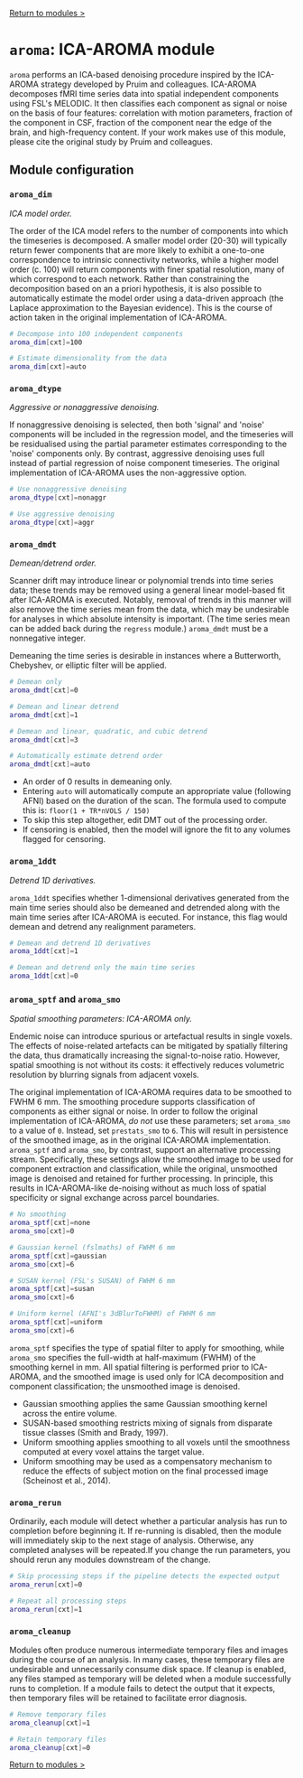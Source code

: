 [Return to modules >](https://pipedocs.github.io/modules)

# `aroma`: ICA-AROMA module

`aroma` performs an ICA-based denoising procedure inspired by the ICA-AROMA strategy developed by Pruim and colleagues. ICA-AROMA decomposes fMRI time series data into spatial independent components using FSL's MELODIC. It then classifies each component as signal or noise on the basis of four features: correlation with motion parameters, fraction of the component in CSF, fraction of the component near the edge of the brain, and high-frequency content. If your work makes use of this module, please cite the original study by Pruim and colleagues.

## Module configuration

### `aroma_dim`

_ICA model order._

The order of the ICA model refers to the number of components into which the timeseries is decomposed. A smaller model order (20-30) will typically return fewer components that are more likely to exhibit a one-to-one correspondence to intrinsic connectivity networks, while a higher model order (c. 100) will return components with finer spatial resolution, many of which correspond to each network. Rather than constraining the decomposition based on an a priori hypothesis, it is also possible to automatically estimate the model order using a data-driven approach (the Laplace approximation to the Bayesian evidence). This is the course of action taken in the original implementation of ICA-AROMA.

```bash
# Decompose into 100 independent components
aroma_dim[cxt]=100

# Estimate dimensionality from the data
aroma_dim[cxt]=auto
```

### `aroma_dtype`

_Aggressive or nonaggressive denoising._

If nonaggressive denoising is selected, then both 'signal' and 'noise' components will be included in the regression model, and the timeseries will be residualised using the partial parameter estimates corresponding to the 'noise' components only. By contrast, aggressive denoising uses full instead of partial regression of noise component timeseries. The original implementation of ICA-AROMA uses the non-aggressive option.

```bash
# Use nonaggressive denoising
aroma_dtype[cxt]=nonaggr

# Use aggressive denoising
aroma_dtype[cxt]=aggr
```

### `aroma_dmdt`

_Demean/detrend order._

Scanner drift may introduce linear or polynomial trends into time series data; these trends may be removed using a general linear model-based fit after ICA-AROMA is executed. Notably, removal of trends in this manner will also remove the time series mean from the data, which may be undesirable for analyses in which absolute intensity is important. (The time series mean can be added back during the `regress` module.) `aroma_dmdt` must be a nonnegative integer.

Demeaning the time series is desirable in instances where a Butterworth, Chebyshev, or elliptic filter will be applied.

```bash
# Demean only
aroma_dmdt[cxt]=0

# Demean and linear detrend
aroma_dmdt[cxt]=1

# Demean and linear, quadratic, and cubic detrend
aroma_dmdt[cxt]=3

# Automatically estimate detrend order
aroma_dmdt[cxt]=auto
```

 * An order of 0 results in demeaning only.
 * Entering `auto` will automatically compute an appropriate value (following AFNI) based on the duration of the scan. The formula used to compute this is: `floor(1 + TR*nVOLS / 150)`
 * To skip this step altogether, edit DMT out of the processing order.
 * If censoring is enabled, then the model will ignore the fit to any volumes flagged for censoring.

### `aroma_1ddt`

_Detrend 1D derivatives._

`aroma_1ddt` specifies whether 1-dimensional derivatives generated from the main time series should also be demeaned and detrended along with the main time series after ICA-AROMA is eecuted. For instance, this flag would demean and detrend any realignment parameters.

```bash
# Demean and detrend 1D derivatives
aroma_1ddt[cxt]=1

# Demean and detrend only the main time series
aroma_1ddt[cxt]=0
```

### `aroma_sptf` and `aroma_smo`

_Spatial smoothing parameters: ICA-AROMA only._

Endemic noise can introduce spurious or artefactual results in single voxels. The effects of noise-related artefacts can be mitigated by spatially filtering the data, thus dramatically increasing the signal-to-noise ratio. However, spatial smoothing is not without its costs: it effectively reduces volumetric resolution by blurring signals from adjacent voxels.

The original implementation of ICA-AROMA requires data to be smoothed to FWHM 6 mm. The smoothing procedure supports classification of components as either signal or noise. In order to follow the original implementation of ICA-AROMA, *do not* use these parameters; set `aroma_smo` to a value of `0`. Instead, set `prestats_smo` to `6`. This will result in persistence of the smoothed image, as in the original ICA-AROMA implementation. `aroma_sptf` and `aroma_smo`, by contrast, support an alternative processing stream. Specifically, these settings allow the smoothed image to be used for component extraction and classification, while the original, unsmoothed image is denoised and retained for further processing. In principle, this results in ICA-AROMA-like de-noising without as much loss of spatial specificity or signal exchange across parcel boundaries.
 
```bash
# No smoothing
aroma_sptf[cxt]=none
aroma_smo[cxt]=0

# Gaussian kernel (fslmaths) of FWHM 6 mm
aroma_sptf[cxt]=gaussian
aroma_smo[cxt]=6

# SUSAN kernel (FSL's SUSAN) of FWHM 6 mm
aroma_sptf[cxt]=susan
aroma_smo[cxt]=6

# Uniform kernel (AFNI's 3dBlurToFWHM) of FWHM 6 mm
aroma_sptf[cxt]=uniform
aroma_smo[cxt]=6
```

`aroma_sptf` specifies the type of spatial filter to apply for smoothing, while `aroma_smo` specifies the full-width at half-maximum (FWHM) of the smoothing kernel in mm. All spatial filtering is performed prior to ICA-AROMA, and the smoothed image is used only for ICA decomposition and component classification; the unsmoothed image is denoised.

 * Gaussian smoothing applies the same Gaussian smoothing kernel across the entire volume.
 * SUSAN-based smoothing restricts mixing of signals from disparate tissue classes (Smith and Brady, 1997).
 * Uniform smoothing applies smoothing to all voxels until the smoothness computed at every voxel attains the target value.
 * Uniform smoothing may be used as a compensatory mechanism to reduce the effects of subject motion on the final processed image (Scheinost et al., 2014).

### `aroma_rerun`

Ordinarily, each module will detect whether a particular analysis has run to completion before beginning it. If re-running is disabled, then the module will immediately skip to the next stage of analysis. Otherwise, any completed analyses will be repeated.If you change the run parameters, you should rerun any modules downstream of the change.

```bash
# Skip processing steps if the pipeline detects the expected output
aroma_rerun[cxt]=0

# Repeat all processing steps
aroma_rerun[cxt]=1
```

### `aroma_cleanup`

Modules often produce numerous intermediate temporary files and images during the course of an analysis. In many cases, these temporary files are undesirable and unnecessarily consume disk space. If cleanup is enabled, any files stamped as temporary will be deleted when a module successfully runs to completion. If a module fails to detect the output that it expects, then temporary files will be retained to facilitate error diagnosis.

```bash
# Remove temporary files
aroma_cleanup[cxt]=1

# Retain temporary files
aroma_cleanup[cxt]=0
```

[Return to modules >](https://pipedocs.github.io/modules)
